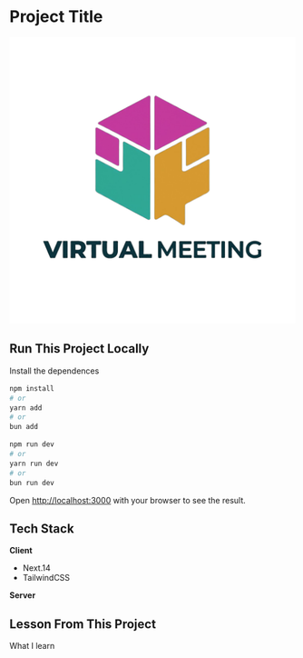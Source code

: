 # Project Title
![VirtualMeeting](/public/images/VirtualMeeting_github.png)

## Run This Project Locally

Install the dependences

```bash
npm install
# or
yarn add
# or
bun add
```

```bash
npm run dev
# or
yarn run dev
# or
bun run dev
```

Open [http://localhost:3000](http://localhost:3000) with your browser to see the result.

## Tech Stack

**Client**

- Next.14
- TailwindCSS

**Server**

## Lesson From This Project

<a id="Lesson">What I learn</a>
